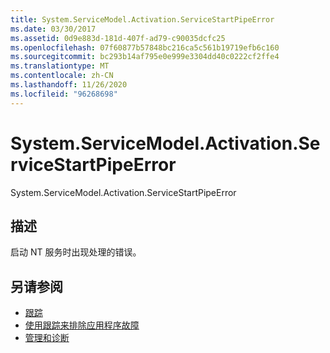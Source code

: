 ```yaml
---
title: System.ServiceModel.Activation.ServiceStartPipeError
ms.date: 03/30/2017
ms.assetid: 0d9e883d-181d-407f-ad79-c90035dcfc25
ms.openlocfilehash: 07f60877b57848bc216ca5c561b19719efb6c160
ms.sourcegitcommit: bc293b14af795e0e999e3304dd40c0222cf2ffe4
ms.translationtype: MT
ms.contentlocale: zh-CN
ms.lasthandoff: 11/26/2020
ms.locfileid: "96268698"
---
```

# <a name="systemservicemodelactivationservicestartpipeerror"></a>System.ServiceModel.Activation.ServiceStartPipeError

System.ServiceModel.Activation.ServiceStartPipeError  
  
## <a name="description"></a>描述  

 启动 NT 服务时出现处理的错误。  
  
## <a name="see-also"></a>另请参阅

- [跟踪](index.md)
- [使用跟踪来排除应用程序故障](using-tracing-to-troubleshoot-your-application.md)
- [管理和诊断](../index.md)
